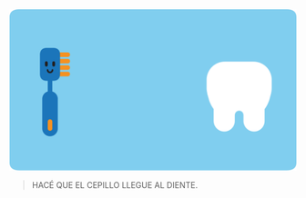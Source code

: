 <div class="mu-kindergarten-context-image-slides">
  <img src="https://raw.githubusercontent.com/MumukiProject/mumuki-guia-gobstones-primeros-programas-kinder/master/assets/escena_dientes2_1604602744600.svg" alt="El cepillo va al diente" class="active">
</div>

<gs-toolbox toolbox-url="https://gobstones.runners.mumuki.io/assets/minimal-kindergarten-toolbox.xml"></gs-toolbox>

<gs-attire attire-url="https://raw.githubusercontent.com/MumukiProject/mumuki-guia-gobstones-primeros-programas-kinder/master/assets/attires/config_1604611106524.json"></gs-attire>

> HACÉ QUE EL CEPILLO LLEGUE AL DIENTE.